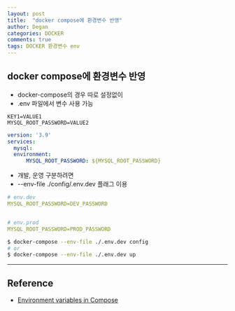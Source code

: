 ```yaml
---
layout: post
title:  "docker compose에 환경변수 반영"
author: Degan
categories: DOCKER 
comments: true
tags: DOCKER 환경변수 env
---
```


## docker compose에 환경변수 반영

- docker-compose의 경우 따로 설정없이 
- .env 파일에서 변수 사용 가능
```
KEY1=VALUE1
MYSQL_ROOT_PASSWORD=VALUE2
```

```yml
version: '3.9'
services:
  mysql:
  environment:
	  MYSQL_ROOT_PASSWORD: ${MYSQL_ROOT_PASSWORD}
```


- 개발, 운영 구분하려면
- --env-file ./config/.env.dev 플래그 이용
	
```yml
# env.dev
MYSQL_ROOT_PASSWORD=DEV_PASSWORD


# env.prod
MYSQL_ROOT_PASSWORD=PROD_PASSWORD
```

```bash
$ docker-compose --env-file ./.env.dev config
# or
$ docker-compose --env-file ./.env.dev up
```

---
## Reference

- [Environment variables in Compose](https://docs.docker.com/compose/environment-variables/)

